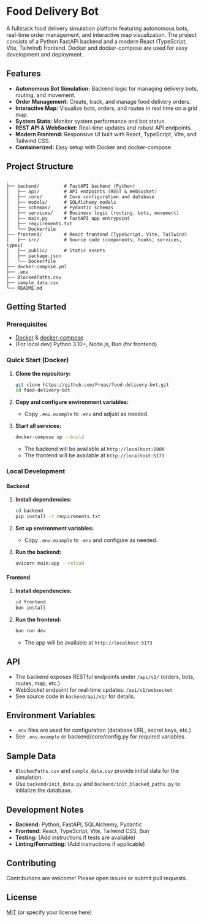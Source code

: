 # Food Delivery Bot

A fullstack food delivery simulation platform featuring autonomous bots, real-time order management, and interactive map visualization. The project consists of a Python FastAPI backend and a modern React (TypeScript, Vite, Tailwind) frontend. Docker and docker-compose are used for easy development and deployment.

## Features

- **Autonomous Bot Simulation:** Backend logic for managing delivery bots, routing, and movement.
- **Order Management:** Create, track, and manage food delivery orders.
- **Interactive Map:** Visualize bots, orders, and routes in real time on a grid map.
- **System Stats:** Monitor system performance and bot status.
- **REST API & WebSocket:** Real-time updates and robust API endpoints.
- **Modern Frontend:** Responsive UI built with React, TypeScript, Vite, and Tailwind CSS.
- **Containerized:** Easy setup with Docker and docker-compose.

## Project Structure

```
.
├── backend/         # FastAPI backend (Python)
│   ├── api/         # API endpoints (REST & WebSocket)
│   ├── core/        # Core configuration and database
│   ├── models/      # SQLAlchemy models
│   ├── schemas/     # Pydantic schemas
│   ├── services/    # Business logic (routing, bots, movement)
│   ├── main.py      # FastAPI app entrypoint
│   ├── requirements.txt
│   └── Dockerfile
├── frontend/        # React frontend (TypeScript, Vite, Tailwind)
│   ├── src/         # Source code (components, hooks, services, types)
│   ├── public/      # Static assets
│   ├── package.json
│   └── Dockerfile
├── docker-compose.yml
├── .env
├── BlockedPaths.csv
├── sample_data.csv
└── README.md        
```

## Getting Started

### Prerequisites

- [Docker](https://www.docker.com/) & [docker-compose](https://docs.docker.com/compose/)
- (For local dev) Python 3.10+, Node.js, Bun (for frontend)

### Quick Start (Docker)

1. **Clone the repository:**
   ```bash
   git clone https://github.com/Froas/food-delivery-bot.git
   cd food-delivery-bot
   ```

2. **Copy and configure environment variables:**
   - Copy `.env.example` to `.env` and adjust as needed.

3. **Start all services:**
   ```bash
   docker-compose up --build
   ```
   - The backend will be available at `http://localhost:8000`
   - The frontend will be available at `http://localhost:5173`

### Local Development

#### Backend

1. **Install dependencies:**
   ```bash
   cd backend
   pip install -r requirements.txt
   ```

2. **Set up environment variables:**
   - Copy `.env.example` to `.env` and configure as needed.

3. **Run the backend:**
   ```bash
   uvicorn main:app --reload
   ```

#### Frontend

1. **Install dependencies:**
   ```bash
   cd frontend
   bun install
   ```

2. **Run the frontend:**
   ```bash
   bun run dev
   ```
   - The app will be available at `http://localhost:5173`

## API

- The backend exposes RESTful endpoints under `/api/v1/` (orders, bots, routes, map, etc.)
- WebSocket endpoint for real-time updates: `/api/v1/websocket`
- See source code in `backend/api/v1/` for details.

## Environment Variables

- `.env` files are used for configuration (database URL, secret keys, etc.)
- See `.env.example` or backend/core/config.py for required variables.

## Sample Data

- `BlockedPaths.csv` and `sample_data.csv` provide initial data for the simulation.
- Use `backend/init_data.py` and `backend/init_blocked_paths.py` to initialize the database.

## Development Notes

- **Backend:** Python, FastAPI, SQLAlchemy, Pydantic
- **Frontend:** React, TypeScript, Vite, Tailwind CSS, Bun
- **Testing:** (Add instructions if tests are available)
- **Linting/Formatting:** (Add instructions if applicable)

## Contributing

Contributions are welcome! Please open issues or submit pull requests.

## License

[MIT](LICENSE) (or specify your license here)

